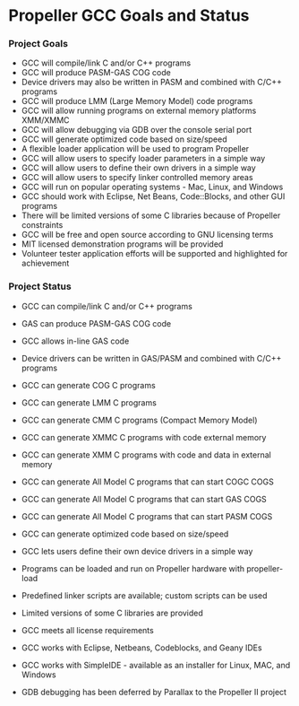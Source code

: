 # Propeller GCC Goals and Status #

### Project Goals ###
  * GCC will compile/link C and/or C++ programs
  * GCC will produce PASM-GAS COG code
  * Device drivers may also be written in PASM and combined with C/C++ programs
  * GCC will produce LMM (Large Memory Model) code programs
  * GCC will allow running programs on external memory platforms XMM/XMMC
  * GCC will allow debugging via GDB over the console serial port
  * GCC will generate optimized code based on size/speed
  * A flexible loader application will be used to program Propeller
  * GCC will allow users to specify loader parameters in a simple way
  * GCC will allow users to define their own drivers in a simple way
  * GCC will allow users to specify linker controlled memory areas
  * GCC will run on popular operating systems - Mac, Linux, and Windows
  * GCC should work with Eclipse, Net Beans, Code::Blocks, and other GUI programs
  * There will be limited versions of some C libraries because of Propeller constraints
  * GCC will be free and open source according to GNU licensing terms
  * MIT licensed demonstration programs will be provided
  * Volunteer tester application efforts will be supported and highlighted for achievement

### Project Status ###

  * GCC can compile/link C and/or C++ programs
  * GAS can produce PASM-GAS COG code
  * GCC allows in-line GAS code
  * Device drivers can be written in GAS/PASM and combined with C/C++ programs
  * GCC can generate COG C programs
  * GCC can generate LMM C programs
  * GCC can generate CMM C programs (Compact Memory Model)
  * GCC can generate XMMC C programs with code external memory
  * GCC can generate XMM C programs with code and data in external memory
  * GCC can generate All Model C programs that can start COGC COGS
  * GCC can generate All Model C programs that can start GAS COGS
  * GCC can generate All Model C programs that can start PASM COGS
  * GCC can generate optimized code based on size/speed
  * GCC lets users define their own device drivers in a simple way
  * Programs can be loaded and run on Propeller hardware with propeller-load
  * Predefined linker scripts are available; custom scripts can be used
  * Limited versions of some C libraries are provided
  * GCC meets all license requirements
  * GCC works with Eclipse, Netbeans, Codeblocks, and Geany IDEs
  * GCC works with SimpleIDE - available as an installer for Linux, MAC, and Windows

  * GDB debugging has been deferred by Parallax to the Propeller II project
